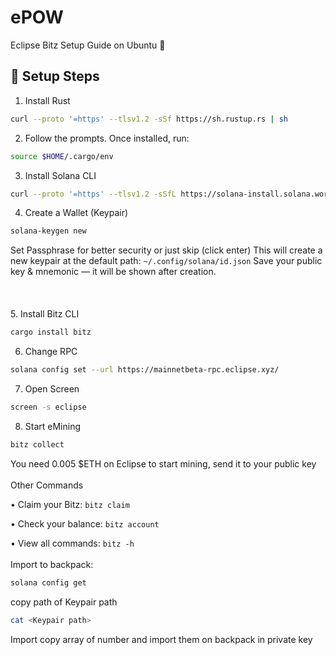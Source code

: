 # ePOW

Eclipse Bitz Setup Guide on Ubuntu 💚


## 🚀 Setup Steps

1. Install Rust
```bash 
curl --proto '=https' --tlsv1.2 -sSf https://sh.rustup.rs | sh
```
2. Follow the prompts. Once installed, run:
```bash
source $HOME/.cargo/env
```
3. Install Solana CLI
```bash 
curl --proto '=https' --tlsv1.2 -sSfL https://solana-install.solana.workers.dev | bash
```
4. Create a Wallet (Keypair)
```bash
solana-keygen new
```
Set Passphrase for better security or just skip (click enter)
This will create a new keypair at the default path: ```~/.config/solana/id.json```
Save your public key & mnemonic — it will be shown after creation.
<br><br>
<br><br>
5. Install Bitz CLI
```bash
cargo install bitz
```
6. Change RPC
```bash
solana config set --url https://mainnetbeta-rpc.eclipse.xyz/
```
7. Open Screen
```bash
screen -s eclipse
```
8. Start eMining
```bash
bitz collect
```
You need 0.005 $ETH on Eclipse to start mining, send it to your public key
<br><br>
Other Commands

  •	Claim your Bitz:
```bitz claim```
  
  •	Check your balance:
```bitz account```
  
  •	View all commands:
```bitz -h```
<br><br>
Import to backpack:
```bash
solana config get
```
copy path of Keypair path 
```bash
cat <Keypair path>
```
Import copy array of number and import them on backpack in private key
